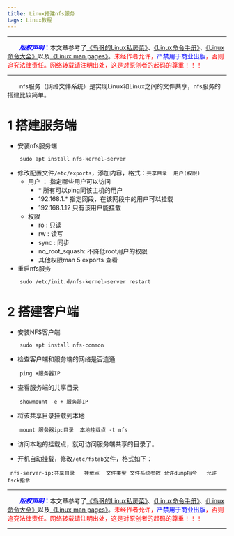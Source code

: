 ```yaml
---
title: Linux搭建nfs服务
tags: Linux教程
---
```


------

&emsp;&emsp;<font color=blue>**_版权声明_：**</font></font>本文章参考了[《鸟哥的Linux私房菜》](http://linux.vbird.org "点击跳转")、[《Linux命令手册》](http://linux.51yip.com "点击跳转")、[《Linux命令大全》](http://man.linuxde.net "点击跳转")以及[《Linux man pages》](https://linux.die.net/man/ "点击跳转")。<font color=red>未经作者允许，<font color=blue>严禁用于商业出版</font>，否则追究法律责任。网络转载请注明出处，这是对原创者的起码的尊重！！！</font>

------


&emsp;&emsp;nfs服务（网络文件系统）是实现Linux和Linux之间的文件共享，nfs服务的搭建比较简单。

# 1 搭建服务端
* 安装nfs服务端
```shell
    sudo apt install nfs-kernel-server
```
* 修改配置文件`/etc/exports`，添加内容，格式：`共享目录  用户(权限)`
	* 用户   ：   指定哪些用户可以访问
		 * \* 所有可以ping同该主机的用户
		 * 192.168.1.*  指定网段，在该网段中的用户可以挂载
		 * 192.168.1.12 只有该用户能挂载
	 * 权限
		 * ro : 只读
		 * rw : 读写
		 * sync :  同步
		 * no_root_squash: 不降低root用户的权限
		 * 其他权限man 5 exports 查看
*  重启nfs服务
```shell
    sudo /etc/init.d/nfs-kernel-server restart
```


# 2 搭建客户端
* 安装NFS客户端
```shell
    sudo apt install nfs-common
```
* 检查客户端和服务端的网络是否连通
```shell
    ping +服务器IP
```
* 查看服务端的共享目录
```shell
    showmount -e + 服务器IP
```

* 将该共享目录挂载到本地
```shell
    mount 服务器ip:目录  本地挂载点 -t nfs
```
* 访问本地的挂载点，就可访问服务端共享的目录了。


* 开机自动挂载，修改`/etc/fstab`文件，格式如下：
```shell
 nfs-server-ip:共享目录   挂载点  文件类型 文件系统参数 允许dump指令   允许fsck指令
```

------

&emsp;&emsp;<font color=blue>**_版权声明_：**</font></font>本文章参考了[《鸟哥的Linux私房菜》](http://linux.vbird.org "点击跳转")、[《Linux命令手册》](http://linux.51yip.com "点击跳转")、[《Linux命令大全》](http://man.linuxde.net "点击跳转")以及[《Linux man pages》](https://linux.die.net/man/ "点击跳转")。<font color=red>未经作者允许，<font color=blue>严禁用于商业出版</font>，否则追究法律责任。网络转载请注明出处，这是对原创者的起码的尊重！！！</font>


------

